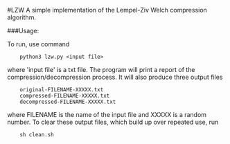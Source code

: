 #LZW
A simple implementation of the Lempel-Ziv Welch compression algorithm.

###Usage:

To run, use command 

```
    python3 lzw.py <input file>
```

where 'input file' is a txt file. The program will print a report of the compression/decompression process.
It will also produce three output files 

```
    original-FILENAME-XXXXX.txt
    compressed-FILENAME-XXXXX.txt
    decompressed-FILENAME-XXXXX.txt
```
where FILENAME is the name of the input file and XXXXX is a random number. 
To clear these output files, which build up over repeated use, run

```
    sh clean.sh
```
